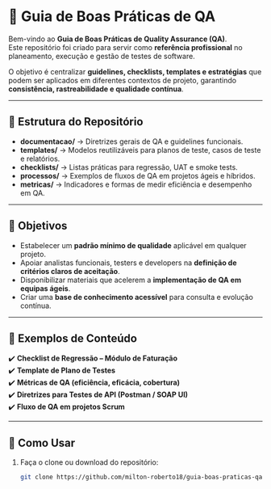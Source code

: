 # 📌 Guia de Boas Práticas de QA

Bem-vindo ao **Guia de Boas Práticas de Quality Assurance (QA)**.  
Este repositório foi criado para servir como **referência profissional** no planeamento, execução e gestão de testes de software.  

O objetivo é centralizar **guidelines, checklists, templates e estratégias** que podem ser aplicados em diferentes contextos de projeto, garantindo **consistência, rastreabilidade e qualidade contínua**.

---

## 📂 Estrutura do Repositório

- **documentacao/** → Diretrizes gerais de QA e guidelines funcionais.  
- **templates/** → Modelos reutilizáveis para planos de teste, casos de teste e relatórios.  
- **checklists/** → Listas práticas para regressão, UAT e smoke tests.  
- **processos/** → Exemplos de fluxos de QA em projetos ágeis e híbridos.  
- **metricas/** → Indicadores e formas de medir eficiência e desempenho em QA.  

---

## 🎯 Objetivos

- Estabelecer um **padrão mínimo de qualidade** aplicável em qualquer projeto.  
- Apoiar analistas funcionais, testers e developers na **definição de critérios claros de aceitação**.  
- Disponibilizar materiais que acelerem a **implementação de QA em equipas ágeis**.  
- Criar uma **base de conhecimento acessível** para consulta e evolução contínua.  

---

## 📌 Exemplos de Conteúdo

✔️ **Checklist de Regressão – Módulo de Faturação**  
✔️ **Template de Plano de Testes**  
✔️ **Métricas de QA (eficiência, eficácia, cobertura)**  
✔️ **Diretrizes para Testes de API (Postman / SOAP UI)**  
✔️ **Fluxo de QA em projetos Scrum**  

---

## 🚀 Como Usar

1. Faça o clone ou download do repositório:  
   ```bash
   git clone https://github.com/milton-roberto18/guia-boas-praticas-qa.git
